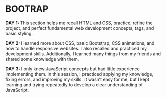 <h1>BOOTRAP</h1>

**DAY 1:** This section helps me recall HTML and CSS, practice, refine the project, and perfect fundamental web development concepts, tags, and basic styling.

**DAY 2:** I learned more about CSS, basic Bootstrap, CSS animations, and how to handle responsive websites. I also recalled and practiced my development skills. Additionally, I learned many things from my friends and shared some knowledge with them.

**DAY 3:** I only knew JavaScript concepts but had little experience implementing them. In this session, I practiced applying my knowledge, fixing errors, and improving my skills. It wasn’t easy for me, but I kept learning and trying repeatedly to develop a clear understanding of JavaScript.

